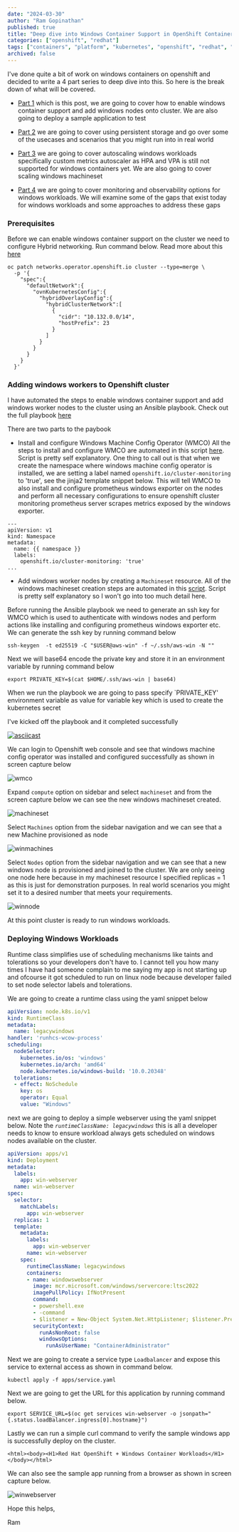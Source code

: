 ```yaml
---
date: "2024-03-30"
author: "Ram Gopinathan"
published: true
title: "Deep dive into Windows Container Support in OpenShift Container Platform"
categories: ["openshift", "redhat"]
tags: ["containers", "platform", "kubernetes", "openshift", "redhat", "windows", "microsoft"]
archived: false
---
```

I've done quite a bit of work on windows containers on openshift and decided to write a 4 part series to deep dive into this. So here is the break down of what will be covered. 

* [Part 1](/windows-container-support-in-ocp-1) which is this post, we are going to cover how to enable windows container support and add windows nodes onto cluster. We are also going to deploy a sample application to test 

* [Part 2](/windows-container-support-in-ocp-2) we are going to cover using persistent storage and go over some of the usecases and scenarios that you might run into in real world

* [Part 3](/windows-container-support-in-ocp-3) we are going to cover autoscaling windows workloads specifically custom metrics autoscaler as HPA and VPA is still not supported for windows containers yet. We are also going to cover scaling windows machineset

* [Part 4](/windows-container-support-in-ocp-4) we are going to cover monitoring and observability options for windows workloads. We will examine some of the gaps that exist today for windows workloads and some approaches to address these gaps

### Prerequisites
Before we can enable windows container support on the cluster we need to configure Hybrid networking. Run command below. Read more about this [here](https://docs.openshift.com/container-platform/4.13/networking/ovn_kubernetes_network_provider/configuring-hybrid-networking.html)

```
oc patch networks.operator.openshift.io cluster --type=merge \
  -p '{
    "spec":{
      "defaultNetwork":{
        "ovnKubernetesConfig":{
          "hybridOverlayConfig":{
            "hybridClusterNetwork":[
              {
                "cidr": "10.132.0.0/14",
                "hostPrefix": 23
              }
            ]
          }
        }
      }
    }
  }'
```

### Adding windows workers to Openshift cluster
I have automated the steps to enable windows container support and add windows worker nodes to the cluster using an Ansible playbook. Check out the full playbook [here](https://github.com/rprakashg-redhat/windemos/tree/main/install)

There are two parts to the paybook

* Install and configure Windows Machine Config Operator (WMCO)
All the steps to install and configure WMCO are automated in this script [here](https://github.com/rprakashg-redhat/windemos/blob/main/install/tasks/enable-wmco.yaml). Script is pretty self explanatory. One thing to call out is that when we create the namespace where windows machine config operator is installed, we are setting a label named `openshift.io/cluster-monitoring` to 'true', see the jinja2 template snippet below. This will tell WMCO to also install and configure prometheus windows exporter on the nodes and perform all necessary configurations to ensure openshift cluster monitoring prometheus server scrapes metrics exposed by the windows exporter.

```
---
apiVersion: v1
kind: Namespace
metadata:
  name: {{ namespace }} 
  labels:
    openshift.io/cluster-monitoring: 'true'
...
```

* Add windows worker nodes by creating a `Machineset` resource.
All of the windows machineset creation steps are automated in this [script](https://github.com/rprakashg-redhat/windemos/blob/main/install/tasks/add-windows-workers.yaml). Script is pretty self explanatory so I won't go into too much detail here.

Before running the Ansible playbook we need to generate an ssh key for WMCO which is used to authenticate with windows nodes and perform actions like installing and configuring prometheus windows exporter etc. We can generate the ssh key by running command below

```
ssh-keygen  -t ed25519 -C "$USER@aws-win" -f ~/.ssh/aws-win -N ""
```

Next we will base64 encode the private key and store it in an environment variable by running command below

```
export PRIVATE_KEY=$(cat $HOME/.ssh/aws-win | base64)
```
When we run the playbook we are going to pass specify `PRIVATE_KEY' environment variable as value for variable key which is used to create the kubernetes secret 

I've kicked off the playbook and it completed successfully

[![asciicast](https://asciinema.org/a/TZpbfk56sqG23U5XDOettN74U.svg)](https://asciinema.org/a/TZpbfk56sqG23U5XDOettN74U)

We can login to Openshift web console and see that windows machine config operator was installed and configured successfully as shown in screen capture below

![wmco](../src/images/wmco.png)

Expand `compute` option on sidebar and select `machineset` and from the screen capture below we can see the new windows machineset created. 

![machineset](../src/images/winmachineset.png)

Select `Machines` option from the sidebar navigation and we can see that a new Machine provisioned as node

![winmachines](../src/images/win-machines.png)

Select `Nodes` option from the sidebar navigation and we can see that a new windows node is provisioned and joined to the cluster. We are only seeing one node here because in my machineset resource I specified replicas = 1 as this is just for demonstration purposes. In real world scenarios you might set it to a desired number that meets your requirements.

![winnode](../src/images/winnodes.png)

At this point cluster is ready to run windows workloads.

### Deploying Windows Workloads
Runtime class simplifies use of scheduling mechanisms like taints and tolerations so your developers don't have to. I cannot tell you how many times I have had someone complain to me saying my app is not starting up and ofcourse it got scheduled to run on linux node because developer failed to set node selector labels and tolerations.

We are going to create a runtime class using the yaml snippet below 

```yaml
apiVersion: node.k8s.io/v1
kind: RuntimeClass
metadata:
  name: legacywindows 
handler: 'runhcs-wcow-process'
scheduling:
  nodeSelector: 
    kubernetes.io/os: 'windows'
    kubernetes.io/arch: 'amd64'
    node.kubernetes.io/windows-build: '10.0.20348'
  tolerations: 
  - effect: NoSchedule
    key: os
    operator: Equal
    value: "Windows"
```

next we are going to deploy a simple webserver using the yaml snippet below. Note the *`runtimeClassName: legacywindows`* this is all a developer needs to know to ensure workload always gets scheduled on windows nodes available on the cluster.

```yaml
apiVersion: apps/v1
kind: Deployment
metadata:
  labels:
    app: win-webserver
  name: win-webserver
spec:
  selector:
    matchLabels:
      app: win-webserver
  replicas: 1
  template:
    metadata:
      labels:
        app: win-webserver
      name: win-webserver
    spec:
      runtimeClassName: legacywindows
      containers:
      - name: windowswebserver
        image: mcr.microsoft.com/windows/servercore:ltsc2022
        imagePullPolicy: IfNotPresent
        command:
        - powershell.exe
        - -command
        - $listener = New-Object System.Net.HttpListener; $listener.Prefixes.Add('http://*:80/'); $listener.Start();Write-Host('Listening at http://*:80/'); while ($listener.IsListening) { $context = $listener.GetContext(); $response = $context.Response; $content='<html><body><H1>Red Hat OpenShift + Windows Container Workloads</H1></body></html>'; $buffer = [System.Text.Encoding]::UTF8.GetBytes($content); $response.ContentLength64 = $buffer.Length; $response.OutputStream.Write($buffer, 0, $buffer.Length); $response.Close(); };
        securityContext:
          runAsNonRoot: false
          windowsOptions:
            runAsUserName: "ContainerAdministrator"
```
Next we are going to create a service type `Loadbalancer` and expose this service to external access as shown in command below.

```
kubectl apply -f apps/service.yaml
```

Next we are going to get the URL for this application by running command below.

```
export SERVICE_URL=$(oc get services win-webserver -o jsonpath="{.status.loadBalancer.ingress[0].hostname}")
```

Lastly we can run a simple curl command to verify the sample windows app is successfully deploy on the cluster.

```
<html><body><H1>Red Hat OpenShift + Windows Container Workloads</H1></body></html>
```

We can also see the sample app running from a browser as shown in screen capture below.

![winwebserver](../src/images/winwebserver.png)

Hope this helps,

Ram
